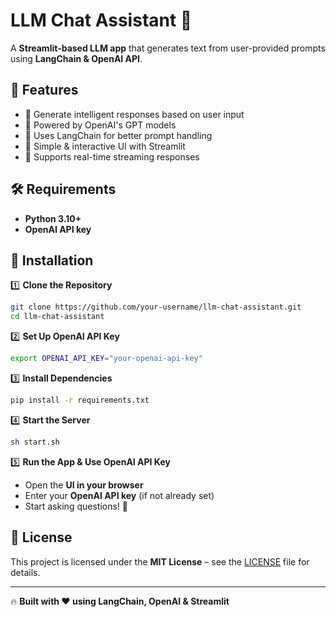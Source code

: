 # LLM Chat Assistant 🤖  

A **Streamlit-based LLM app** that generates text from user-provided prompts using **LangChain & OpenAI API**.  

## 🚀 Features  
- 🔹 Generate intelligent responses based on user input  
- 🔹 Powered by OpenAI's GPT models  
- 🔹 Uses LangChain for better prompt handling  
- 🔹 Simple & interactive UI with Streamlit  
- 🔹 Supports real-time streaming responses  

## 🛠️ Requirements  
- **Python 3.10+**  
- **OpenAI API key**  

## 📌 Installation  

1️⃣ **Clone the Repository**  
```bash
git clone https://github.com/your-username/llm-chat-assistant.git  
cd llm-chat-assistant  
```  

2️⃣ **Set Up OpenAI API Key**  
```bash
export OPENAI_API_KEY="your-openai-api-key"
```

3️⃣ **Install Dependencies**  
```bash
pip install -r requirements.txt  
```  

4️⃣ **Start the Server**  
```bash
sh start.sh  
```  

5️⃣ **Run the App & Use OpenAI API Key**  
- Open the **UI in your browser**  
- Enter your **OpenAI API key** (if not already set)  
- Start asking questions! 🚀  

## 📜 License  
This project is licensed under the **MIT License** – see the [LICENSE](LICENSE) file for details.  

---

🔥 **Built with ❤️ using LangChain, OpenAI & Streamlit**